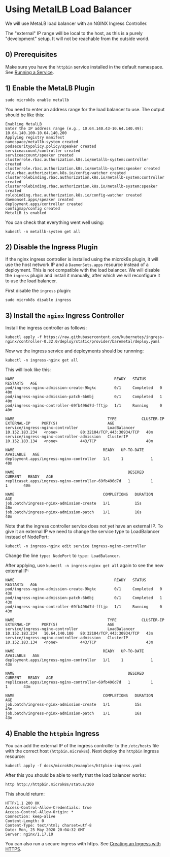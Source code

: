 # Using MetalLB Load Balancer

We will use MetaLB load balancer with an NGINX Ingress Controller.

The "external" IP range will be local to the host, as this is a purely "development" setup. It will not be reachable from
the outside world.

## 0) Prerequisites

Make sure you have the `httpbin` service installed in the default namespace. See [Running a Service](running-a-service.md).

## 1) Enable the MetaLB Plugin

```shell script
sudo microk8s enable metallb
```

You need to enter an address range for the load balancer to use. The output should be like this:

```
Enabling MetalLB
Enter the IP address range (e.g., 10.64.140.43-10.64.140.49): 10.64.140.100-10.64.140.200
Applying registry manifest
namespace/metallb-system created
podsecuritypolicy.policy/speaker created
serviceaccount/controller created
serviceaccount/speaker created
clusterrole.rbac.authorization.k8s.io/metallb-system:controller created
clusterrole.rbac.authorization.k8s.io/metallb-system:speaker created
role.rbac.authorization.k8s.io/config-watcher created
clusterrolebinding.rbac.authorization.k8s.io/metallb-system:controller created
clusterrolebinding.rbac.authorization.k8s.io/metallb-system:speaker created
rolebinding.rbac.authorization.k8s.io/config-watcher created
daemonset.apps/speaker created
deployment.apps/controller created
configmap/config created
MetalLB is enabled
```

You can check that everything went well using:

```shell script
kubectl -n metallb-system get all
```

## 2) Disable the Ingress Plugin

If the nginx ingress controller is installed using the microk8s plugin, it will use the host network IP and a `DaemonSets.apps`
resource instead of a deployment. This is not compatible with the load balancer. We will disable the `ingress` plugin and
install it manually, after which we will reconfigure it to use the load balancer.

First disable the `ingress` plugin:

```shell script
sudo microk8s disable ingress
```

## 3) Install the `nginx` Ingress Controller

Install the ingress controller as follows:

```shell script
kubectl apply -f https://raw.githubusercontent.com/kubernetes/ingress-nginx/controller-0.32.0/deploy/static/provider/baremetal/deploy.yaml
```

Now we the ingress service and deployments should be runnning:

```shell script
kubectl -n ingress-nginx get all
```

This will look like this:

```
NAME                                            READY   STATUS      RESTARTS   AGE
pod/ingress-nginx-admission-create-9kgkc        0/1     Completed   0          40m
pod/ingress-nginx-admission-patch-6b6bj         0/1     Completed   1          40m
pod/ingress-nginx-controller-69fb496d7d-fftjp   1/1     Running     0          40m

NAME                                         TYPE           CLUSTER-IP       EXTERNAL-IP     PORT(S)                      AGE
service/ingress-nginx-controller             LoadBalancer   10.152.183.234   <none>          80:32104/TCP,443:30934/TCP   40m
service/ingress-nginx-controller-admission   ClusterIP      10.152.183.134   <none>          443/TCP                      40m

NAME                                       READY   UP-TO-DATE   AVAILABLE   AGE
deployment.apps/ingress-nginx-controller   1/1     1            1           40m

NAME                                                  DESIRED   CURRENT   READY   AGE
replicaset.apps/ingress-nginx-controller-69fb496d7d   1         1         1       40m

NAME                                       COMPLETIONS   DURATION   AGE
job.batch/ingress-nginx-admission-create   1/1           15s        40m
job.batch/ingress-nginx-admission-patch    1/1           16s        40m
```

Note that the ingress controller service does not yet have an external IP. To give it an external IP we need to change
the service type to LoadBalancer instead of NodePort:

```shell script
kubectl -n ingress-nginx edit service ingress-nginx-controller
```

Change the line `type: NodePort` to `type: LoadBalancer`.

After applying, use `kubectl -n ingress-nginx get all` again to see the new external IP:

```shell script
NAME                                            READY   STATUS      RESTARTS   AGE
pod/ingress-nginx-admission-create-9kgkc        0/1     Completed   0          43m
pod/ingress-nginx-admission-patch-6b6bj         0/1     Completed   1          43m
pod/ingress-nginx-controller-69fb496d7d-fftjp   1/1     Running     0          43m

NAME                                         TYPE           CLUSTER-IP       EXTERNAL-IP     PORT(S)                      AGE
service/ingress-nginx-controller             LoadBalancer   10.152.183.234   10.64.140.100   80:32104/TCP,443:30934/TCP   43m
service/ingress-nginx-controller-admission   ClusterIP      10.152.183.134   <none>          443/TCP                      43m

NAME                                       READY   UP-TO-DATE   AVAILABLE   AGE
deployment.apps/ingress-nginx-controller   1/1     1            1           43m

NAME                                                  DESIRED   CURRENT   READY   AGE
replicaset.apps/ingress-nginx-controller-69fb496d7d   1         1         1       43m

NAME                                       COMPLETIONS   DURATION   AGE
job.batch/ingress-nginx-admission-create   1/1           15s        43m
job.batch/ingress-nginx-admission-patch    1/1           16s        43m
```

## 4) Enable the `httpbin` Ingress

You can add the external IP of the ingress controller to the `/etc/hosts` file with the correct host (`httpbin.microk8s`).
Next deploy the `httpbin` ingress resource:

```shell script
kubectl apply -f docs/microk8s/examples/httpbin-ingress.yaml
```

After this you should be able to verify that the load balancer works:

```shell script
http http://httpbin.microk8s/status/200
```

This should return:

```http request
HTTP/1.1 200 OK
Access-Control-Allow-Credentials: true
Access-Control-Allow-Origin: *
Connection: keep-alive
Content-Length: 0
Content-Type: text/html; charset=utf-8
Date: Mon, 25 May 2020 20:04:32 GMT
Server: nginx/1.17.10
```

You can also run a secure ingress with https. See [Creating an Ingress with HTTPS](creating-an-ingress-with-https.md).
